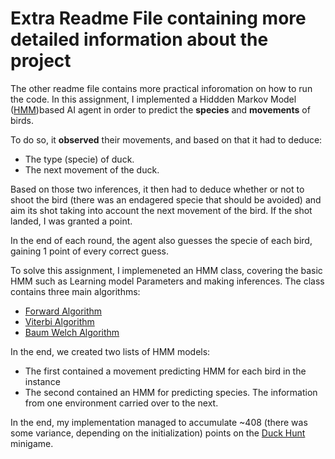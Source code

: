 # Extra Readme File containing more detailed information about the project

The other readme file contains more practical inforomation on how to run the code. In this assignment, I implemented a Hiddden Markov Model
([HMM](https://en.wikipedia.org/wiki/Hidden_Markov_model))based AI agent in order to predict the **species** and **movements** of birds.

To do so, it **observed** their movements, and based on that it had to deduce:
- The type (specie) of duck.
- The next movement of the duck.

Based on those two inferences, it then had to deduce whether or not to shoot the bird (there was an endagered specie that should be avoided)
and aim its shot taking into account the next movement of the bird. If the shot landed, I was granted a point.

In the end of each round, the agent also guesses the specie of each bird, gaining 1 point of every correct guess. 

To solve this assignment, I implemeneted an HMM class, covering the basic HMM such as Learning model Parameters and making inferences. The
class contains three main algorithms:
- [Forward Algorithm](https://en.wikipedia.org/wiki/Forward_algorithm)
- [Viterbi Algorithm](https://en.wikipedia.org/wiki/Viterbi_algorithm)
- [Baum Welch Algorithm](https://en.wikipedia.org/wiki/Baum%E2%80%93Welch_algorithm)

In the end, we created two lists of HMM models: 
- The first contained a movement predicting HMM for each bird in the instance
- The second contained an HMM for predicting species. The information from one environment carried over to the next.

In the end, my implementation managed to accumulate ~408 (there was some variance, depending on the initialization) points on the [Duck Hunt](https://kth.kattis.com/problems/kth.ai.duckhunt) minigame.
